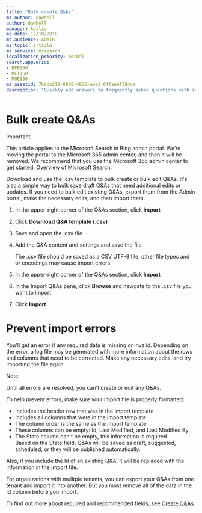 ```yaml
---
title: "Bulk create Q&As"
ms.author: dawholl
author: dawholl
manager: kellis
ms.date: 12/18/2018
ms.audience: Admin
ms.topic: article
ms.service: mssearch
localization_priority: Normal
search.appverid:
- BFB160
- MET150
- MOE150
ms.assetid: 7bada218-8908-4956-aae3-6ffaeef384ca
description: "Quickly add answers to frequently asked questions with import tools in the Microsoft Search Admin portal"
---
```


# Bulk create Q&As

> [!IMPORTANT]
> This article applies to the Microsoft Search in Bing admin portal. We’re moving the portal to the Microsoft 365 admin center, and then it will be removed. We recommend that you use the Microsoft 365 admin center to get started. [Overview of Microsoft Search](overview-microsoft-search.md).
    
Download and use the .csv template to bulk create or bulk edit Q&As. It's also a simple way to bulk save draft Q&As that need additional edits or updates. If you need to bulk edit existing Q&As, export them from the Admin portal, make the necessary edits, and then import them.
  
1. In the upper-right corner of the Q&As section, click **Import**
    
2. Click **Download Q&A template (.csv)**
    
3. Save and open the .csv file
    
4. Add the Q&A content and settings and save the file

    The .csv file should be saved as a CSV UTF-8 file, other file types and or encodings may cause import errors
    
5. In the upper-right corner of the Q&As section, click **Import**
    
6. In the Import Q&As pane, click **Browse** and navigate to the .csv file you want to import 
    
7. Click **Import**

# Prevent import errors      
You'll get an error if any required data is missing or invalid. Depending on the error, a log file may be generated with more information about the rows and columns that need to be corrected. Make any necessary edits, and try importing the file again.

> [!NOTE]
> Until all errors are resolved, you can't create or edit any Q&As. 

To help prevent errors, make sure your import file is properly formatted:
- Includes the header row that was in the import template
- Includes all columns that were in the import template
- The column order is the same as the import template
- These columns can be empty: Id, Last Modified, and Last Modified By
- The State column can't be empty, this information is required  
Based on the State field, Q&As will be saved as draft, suggested, scheduled, or they will be published automatically.

Also, if you include the Id of an existing Q&A, it will be replaced with the information in the import file.

For organizations with mulitple tenants, you can export your Q&As from one tenant and import it into another. But you must remove all of the data in the Id column before you import.

To find out more about required and recommended fields, see [Create Q&As](create-qas.md).

  


